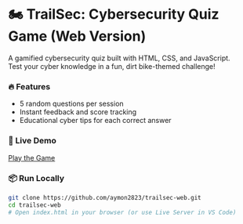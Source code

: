 # 🏍️ TrailSec: Cybersecurity Quiz Game (Web Version)

A gamified cybersecurity quiz built with HTML, CSS, and JavaScript.  
Test your cyber knowledge in a fun, dirt bike-themed challenge!

### 🔥 Features
- 5 random questions per session
- Instant feedback and score tracking
- Educational cyber tips for each correct answer

### 🚀 Live Demo
[Play the Game](https://aymon2823.github.io/trailsec-web/)

### 📦 Run Locally
```bash
git clone https://github.com/aymon2823/trailsec-web.git
cd trailsec-web
# Open index.html in your browser (or use Live Server in VS Code)
